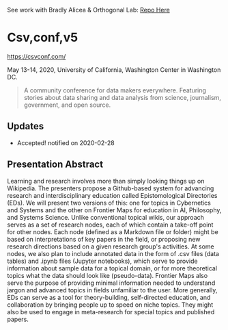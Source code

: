 See work with Bradly Alicea & Orthogonal Lab: [Repo Here](https://github.com/Orthogonal-Research-Lab/Proposals/blob/master/csv%2Cconf%2Cv5/Abstract.md)

# Csv,conf,v5
https://csvconf.com/

May 13-14, 2020, University of California, Washington Center in Washington DC.

> A community conference for data makers everywhere. Featuring stories about data sharing and data analysis from science, journalism, government, and open source.

## Updates
- Accepted! notified on 2020-02-28


## Presentation Abstract
Learning and research involves more than simply looking things up on Wikipedia. The presenters propose a Github-based system for advancing research and interdisciplinary education called Epistomological Directories (EDs). We will present two versions of this: one for topics in Cybernetics and Systems and the other on Frontier Maps for education in AI, Philosophy, and Systems Science. Unlike conventional topical wikis, our approach serves as a set of research nodes, each of which contain a take-off point for other nodes. Each node (defined as a Markdown file or folder) might be based on interpretations of key papers in the field, or proposing new research directions based on a given research group's activities. At some nodes, we also plan to include annotated data in the form of .csv files (data tables) and .ipynb files (Jupyter notebooks), which serve to provide information about sample data for a topical domain, or for more theoretical topics what the data should look like (pseudo-data). Frontier Maps also serve the purpose of providing minimal information needed to understand jargon and advanced topics in fields unfamiliar to the user. More generally, EDs can serve as a tool for theory-building, self-directed education, and collaboration by bringing people up to speed on niche topics. They might also be used to engage in meta-research for special topics and published papers.
